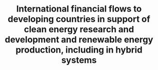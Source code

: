 ---
title: >-
  International  financial  flows  to  developing  countries  in  support  of  clean  energy  research  and  development  and  renewable  energy  production,  including  in  hybrid  systems
permalink: /7-a-1/
sdg_goal: 7
layout: indicator
indicator: 7.a.1
indicator_variable: null
graph: null
graph_type_description: null
graph_status_notes: Redline
variable_description: null
variable_notes: null
un_designated_tier: '3'
un_custodial_agency: "OECD,  IRENA  (Partnering  Agencies:  IEA,  UN  Energy,  UNEP)"
target_id: 7.a
has_metadata: false
goal_meta_link: 'http://unstats.un.org/sdgs/files/metadata-compilation/Metadata-Goal-7.pdf'
goal_meta_link_page: 15
indicator_name: >-
  International  financial  flows  to  developing  countries  in  support  of  clean  energy  research  and  development  and  renewable  energy  production,  including  in  hybrid  systems
target: >-
  By  2030,  enhance  international  cooperation  to  facilitate  access  to  clean  energy  research  and  technology,  including  renewable  energy,  energy  efficiency  and  advanced  and  cleaner  fossil-fuel  technology,  and  promote  investment  in  energy  infrastructure  and  clean  energy  technology.
source_title: null
source_notes: null
published: true
comments_and_limitations: Under  review.  

---